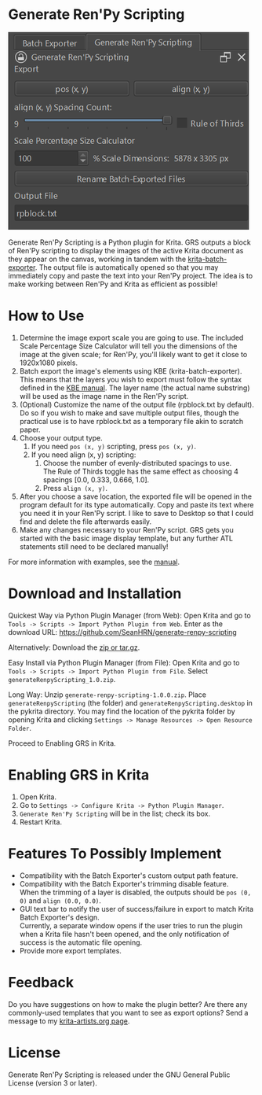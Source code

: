 # Generate Ren'Py Scripting

![README Image](./images/plugin.png)

Generate Ren'Py Scripting is a Python plugin for Krita. GRS outputs a block of Ren'Py scripting to display the images of the active Krita document as they appear on the canvas, working in tandem with the [krita-batch-exporter](https://github.com/GDQuest/krita-batch-exporter). The output file is automatically opened so that you may immediately copy and paste the text into your Ren'Py project. The idea is to make working between Ren'Py and Krita as efficient as possible!

# How to Use

 1. Determine the image export scale you are going to use. The included Scale Percentage Size Calculator will tell you the dimensions of the image at the given scale; for Ren'Py, you'll likely want to get it close to 1920x1080 pixels.
 2. Batch export the image's elements using KBE (krita-batch-exporter). This means that the layers you wish to export must follow the syntax defined in the [KBE manual](https://github.com/GDquest/krita-batch-exporter/blob/master/batch_exporter/Manual.md). The layer name (the actual name substring) will be used as the image name in the Ren'Py script.
 3. (Optional) Customize the name of the output file (rpblock.txt by default). Do so if you wish to make and save multiple output files, though the practical use is to have rpblock.txt as a temporary file akin to scratch paper.
 4. Choose your output type.
	1. If you need `pos (x, y)` scripting, press `pos (x, y)`.
    2. If you need align (x, y) scripting:
       1. Choose the number of evenly-distributed spacings to use. <br>The Rule of Thirds toggle has the same effect as choosing 4 spacings [0.0, 0.333, 0.666, 1.0].
       2. Press `align (x, y)`.
  5. After you choose a save location, the exported file will be opened in the program default for its type automatically. Copy and paste its text where you need it in your Ren'Py script. I like to save to Desktop so that I could find and delete the file afterwards easily.
  6. Make any changes necessary to your Ren'Py script. GRS gets you started with the basic image display template, but any further ATL statements still need to be declared manually!

For more information with examples, see the [manual](https://github.com/SeanHRN/generate-renpy-scripting/blob/master/manual.md).

# Download and Installation
Quickest Way via Python Plugin Manager (from Web):
Open Krita and go to `Tools -> Scripts -> Import Python Plugin from Web`.
Enter as the download URL: https://github.com/SeanHRN/generate-renpy-scripting

Alternatively:
Download the [zip or tar.gz](https://github.com/SeanHRN/generate-renpy-scripting/releases/tag/v1.0.0).

Easy Install via Python Plugin Manager (from File):
Open Krita and go to `Tools -> Scripts -> Import Python Plugin from File`. Select `generateRenpyScripting_1.0.zip`.

Long Way:
Unzip `generate-renpy-scripting-1.0.0.zip`. Place `generateRenpyScripting` (the folder) and `generateRenpyScripting.desktop` in the pykrita directory.
You may find the location of the pykrita folder by opening Krita and clicking
 `Settings -> Manage Resources -> Open Resource Folder`.

Proceed to Enabling GRS in Krita.

# Enabling GRS in Krita
1. Open Krita.
2. Go to `Settings -> Configure Krita -> Python Plugin Manager`.
3. `Generate Ren'Py Scripting` will be in the list; check its box.
4.  Restart Krita.

# Features To Possibly Implement
  - Compatibility with the Batch Exporter's custom output path feature.
  - Compatibility with the Batch Exporter's trimming disable feature.<br>
  When the trimming of a layer is disabled, the outputs should be `pos (0, 0)` and `align (0.0, 0.0)`. 
  - GUI text bar to notify the user of success/failure in export to match Krita Batch Exporter's design.<br> Currently, a separate window opens if the user tries to run the plugin when a Krita file hasn't been opened, and the only notification of success is the automatic file opening.
  - Provide more export templates.

# Feedback
Do you have suggestions on how to make the plugin better? Are there any commonly-used templates that you want to see as export options? Send a message to my [krita-artists.org page](https://krita-artists.org/u/HyDrone/summary).

# License
Generate Ren'Py Scripting is released under the GNU General Public License (version 3 or later).
